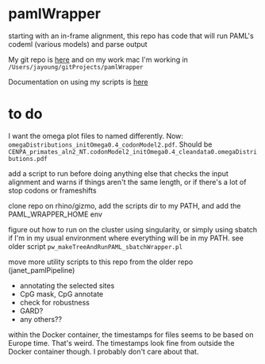 # pamlWrapper
starting with an in-frame alignment, this repo has code that will run PAML's codeml (various models) and parse output

My git repo is [here](https://github.com/jayoung/pamlWrapper) and on my work mac I'm working in `/Users/jayoung/gitProjects/pamlWrapper`  

Documentation on using my scripts is [here](docs/runPAMLandParse.md)

# to do

I want the omega plot files to named differently. Now: `omegaDistributions_initOmega0.4_codonModel2.pdf`. Should be `CENPA_primates_aln2_NT.codonModel2_initOmega0.4_cleandata0.omegaDistributions.pdf`

add a script to run before doing anything else that checks the input alignment and warns if things aren't the same length, or if there's a lot of stop codons or frameshifts

clone repo on rhino/gizmo, add the scripts dir to my PATH, and add the PAML_WRAPPER_HOME env

figure out how to run on the cluster using singularity, or simply using sbatch if I'm in my usual environment where everything will be in my PATH. see older script `pw_makeTreeAndRunPAML_sbatchWrapper.pl` 

move more utility scripts to this repo from the older repo (janet_pamlPipeline)
- annotating the selected sites
- CpG mask, CpG annotate
- check for robustness
- GARD?
- any others??

within the Docker container, the timestamps for files seems to be based on Europe time. That's weird. The timestamps look fine from outside the Docker container though. I probably don't care about that. 
